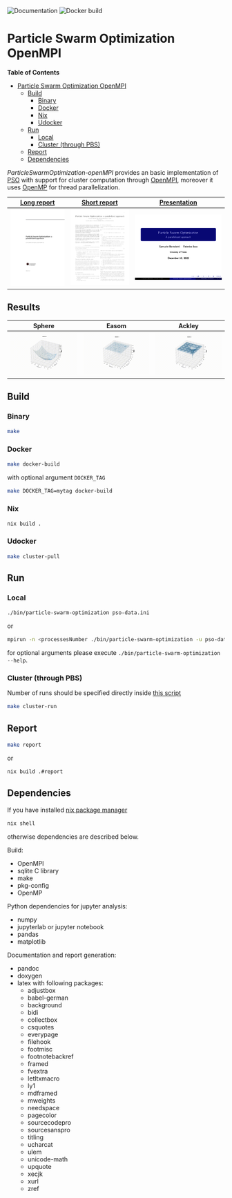 ![Documentation](https://github.com/fedeizzo/ParticleSwarmOptimization-OpenMPI/actions/workflows/docs.yaml/badge.svg)
![Docker build](https://github.com/fedeizzo/ParticleSwarmOptimization-OpenMPI/actions/workflows/docker-image.yaml/badge.svg)

# Particle Swarm Optimization OpenMPI
<!-- markdown-toc start - Don't edit this section. Run M-x markdown-toc-refresh-toc -->
**Table of Contents**

- [Particle Swarm Optimization OpenMPI](#particle-swarm-optimization-openmpi)
    - [Build](#build)
        - [Binary](#binary)
        - [Docker](#docker)
        - [Nix](#nix)
        - [Udocker](#udocker)
	- [Run](#run)
        - [Local](#local)
        - [Cluster (through PBS)](#cluster-through-pbs)
	- [Report](#report)
    - [Dependencies](#dependencies)

<!-- markdown-toc end -->

*ParticleSwarmOptimization-openMPI* provides an basic implementation of [PSO](https://en.wikipedia.org/wiki/Particle_swarm_optimization) with support for cluster computation through [OpenMPI](https://www.open-mpi.org/), moreover it uses [OpenMP](https://www.openmp.org/) for thread parallelization.

| <a href="https://fedeizzo.github.io/ParticleSwarmOptimization-OpenMPI/report.pdf" target="_blank"><b>Long report</b></a> | <a href="https://fedeizzo.github.io/ParticleSwarmOptimization-OpenMPI/short-report.pdf" target="_blank"><b>Short report</b></a> | <a href="https://fedeizzo.github.io/ParticleSwarmOptimization-OpenMPI/presentation.pdf" target="_blank"><b>Presentation</b></a> |
|--------------------------------------------------------------------------------------------------------------------------|---------------------------------------------------------------------------------------------------------------------------------|--------------------------------------------------------------------------------------------------------------------------------|
| [![](assets/report-thumbnail.png)](https://fedeizzo.github.io/ParticleSwarmOptimization-OpenMPI/report.pdf)              | [![](assets/short-report-thumbnail.png)](https://fedeizzo.github.io/ParticleSwarmOptimization-OpenMPI/short-report.pdf)         | [![](assets/presentation-thumbnail.png)](https://fedeizzo.github.io/ParticleSwarmOptimization-OpenMPI/presentation.pdf)        |

## Results

| **Sphere**             | **Easom**             | **Ackley**             |
|------------------------|-----------------------|------------------------|
| ![](assets/sphere.gif) | ![](assets/easom.gif) | ![](assets/ackley.gif) |

## Build
### Binary
```bash
make
```

### Docker
```bash
make docker-build
```

with optional argument `DOCKER_TAG`

```bash
make DOCKER_TAG=mytag docker-build
```

### Nix
```
nix build .
```

### Udocker
```bash
make cluster-pull
```

## Run
### Local
```bash
./bin/particle-swarm-optimization pso-data.ini
```

or

```bash
mpirun -n <processesNumber ./bin/particle-swarm-optimization -u pso-data.ini
```

for optional arguments please execute `./bin/particle-swarm-optimization --help`.


### Cluster (through PBS)
Number of runs should be specified directly inside [this script](./scripts/generate_cluster_runs.sh)
```bash
make cluster-run
```

## Report
```bash
make report
```

or

```bash
nix build .#report
```

## Dependencies
If you have installed [nix package manager](https://nixos.org)
```bash
nix shell
```

otherwise dependencies are described below.

Build:

* OpenMPI
* sqlite C library
* make
* pkg-config
* OpenMP

Python dependencies for jupyter analysis:

* numpy
* jupyterlab or jupyter notebook
* pandas
* matplotlib

Documentation and report generation:

* pandoc
* doxygen
* latex with following packages:
  * adjustbox
  * babel-german
  * background
  * bidi
  * collectbox
  * csquotes
  * everypage
  * filehook
  * footmisc
  * footnotebackref
  * framed
  * fvextra
  * letltxmacro
  * ly1
  * mdframed
  * mweights
  * needspace
  * pagecolor
  * sourcecodepro
  * sourcesanspro
  * titling
  * ucharcat
  * ulem
  * unicode-math
  * upquote
  * xecjk
  * xurl
  * zref
